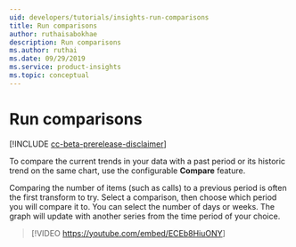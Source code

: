 ```yaml
---
uid: developers/tutorials/insights-run-comparisons
title: Run comparisons
author: ruthaisabokhae
description: Run comparisons
ms.author: ruthai
ms.date: 09/29/2019
ms.service: product-insights
ms.topic: conceptual
---
```


# Run comparisons

[!INCLUDE [cc-beta-prerelease-disclaimer]( includes/cc-beta-prerelease-disclaimer.md)]

To compare the current trends in your data with a past period or its historic trend on the same chart, use the configurable **Compare** feature.

Comparing the number of items (such as calls) to a previous period is often the first transform to try. Select a comparison, then choose which period you will compare it to. You can select the number of days or weeks. The graph will update with another series from the time period of your choice.

>[!VIDEO <https://youtube.com/embed/ECEb8HiuONY>]
